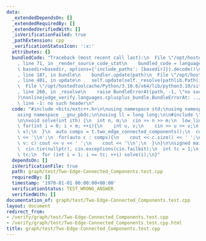 ```yaml
---
data:
  _extendedDependsOn: []
  _extendedRequiredBy: []
  _extendedVerifiedWith: []
  _isVerificationFailed: true
  _pathExtension: cpp
  _verificationStatusIcon: ':x:'
  attributes: {}
  bundledCode: "Traceback (most recent call last):\n  File \"/opt/hostedtoolcache/Python/3.10.6/x64/lib/python3.10/site-packages/onlinejudge_verify/documentation/build.py\"\
    , line 71, in _render_source_code_stat\n    bundled_code = language.bundle(stat.path,\
    \ basedir=basedir, options={'include_paths': [basedir]}).decode()\n  File \"/opt/hostedtoolcache/Python/3.10.6/x64/lib/python3.10/site-packages/onlinejudge_verify/languages/cplusplus.py\"\
    , line 187, in bundle\n    bundler.update(path)\n  File \"/opt/hostedtoolcache/Python/3.10.6/x64/lib/python3.10/site-packages/onlinejudge_verify/languages/cplusplus_bundle.py\"\
    , line 401, in update\n    self.update(self._resolve(pathlib.Path(included), included_from=path))\n\
    \  File \"/opt/hostedtoolcache/Python/3.10.6/x64/lib/python3.10/site-packages/onlinejudge_verify/languages/cplusplus_bundle.py\"\
    , line 260, in _resolve\n    raise BundleErrorAt(path, -1, \"no such header\"\
    )\nonlinejudge_verify.languages.cplusplus_bundle.BundleErrorAt: ../lowlink.hpp:\
    \ line -1: no such header\n"
  code: "#include <bits/extc++.h>\n\nusing namespace std;\nusing namespace __gnu_cxx;\n\
    using namespace __gnu_pbds;\n\nusing ll = long long;\n\n#include \"../lowlink.hpp\"\
    \n\nvoid solve(int ith) {\n  int n, m;\n  cin >> n >> m;\n  low_link t(n);\n \
    \ for(int i = 0; i < m; ++i){\n    int u, v;\n    cin >> u >> v;\n    t.add_edge(u,\
    \ v);\n  }\n  auto comps = t.two_edge_connected_components();\n  cout << comps.size()\
    \ << '\\n';\n  for(auto c : comps){\n    cout << c.size() << ' ';\n    for(auto\
    \ v: c) cout << v << ' ';\n    cout << '\\n';\n  }\n}\n\nsigned main() {\n  ios::sync_with_stdio(false);\n\
    \  cin.tie(nullptr), cin.exceptions(cin.failbit);\n  int tc = 1;\n  // cin >>\
    \ tc;\n  for (int i = 1; i <= tc; ++i) solve(i);\n}"
  dependsOn: []
  isVerificationFile: true
  path: graph/test/Two-Edge-Connected_Components.test.cpp
  requiredBy: []
  timestamp: '1970-01-01 00:00:00+00:00'
  verificationStatus: TEST_WRONG_ANSWER
  verifiedWith: []
documentation_of: graph/test/Two-Edge-Connected_Components.test.cpp
layout: document
redirect_from:
- /verify/graph/test/Two-Edge-Connected_Components.test.cpp
- /verify/graph/test/Two-Edge-Connected_Components.test.cpp.html
title: graph/test/Two-Edge-Connected_Components.test.cpp
---
```

